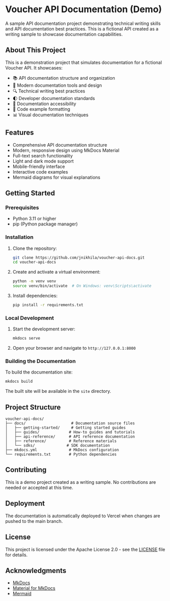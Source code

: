 # Voucher API Documentation (Demo)

A sample API documentation project demonstrating technical writing skills and API documentation best practices. This is a fictional API created as a writing sample to showcase documentation capabilities.

## About This Project

This is a demonstration project that simulates documentation for a fictional Voucher API. It showcases:

- 📚 API documentation structure and organization
- 🎨 Modern documentation tools and design
- 🔍 Technical writing best practices
- 🌓 Developer documentation standards
- 📱 Documentation accessibility
- 🔗 Code example formatting
- 📊 Visual documentation techniques

## Features

- Comprehensive API documentation structure
- Modern, responsive design using MkDocs Material
- Full-text search functionality
- Light and dark mode support
- Mobile-friendly interface
- Interactive code examples
- Mermaid diagrams for visual explanations

## Getting Started

### Prerequisites

- Python 3.11 or higher
- pip (Python package manager)

### Installation

1. Clone the repository:
   ```bash
   git clone https://github.com/jnikhila/voucher-api-docs.git
   cd voucher-api-docs
   ```

2. Create and activate a virtual environment:
   ```bash
   python -m venv venv
   source venv/bin/activate  # On Windows: venv\Scripts\activate
   ```

3. Install dependencies:
   ```bash
   pip install -r requirements.txt
   ```

### Local Development

1. Start the development server:
   ```bash
   mkdocs serve
   ```

2. Open your browser and navigate to `http://127.0.0.1:8000`

### Building the Documentation

To build the documentation site:

```bash
mkdocs build
```

The built site will be available in the `site` directory.

## Project Structure

```
voucher-api-docs/
├── docs/                    # Documentation source files
│   ├── getting-started/     # Getting started guides
│   ├── guides/             # How-to guides and tutorials
│   ├── api-reference/      # API reference documentation
│   ├── reference/          # Reference materials
│   └── sdks/              # SDK documentation
├── mkdocs.yml              # MkDocs configuration
└── requirements.txt        # Python dependencies
```

## Contributing

This is a demo project created as a writing sample. No contributions are needed or accepted at this time.

## Deployment

The documentation is automatically deployed to Vercel when changes are pushed to the main branch.

## License

This project is licensed under the Apache License 2.0 - see the [LICENSE](LICENSE) file for details.

## Acknowledgments

- [MkDocs](https://www.mkdocs.org/)
- [Material for MkDocs](https://squidfunk.github.io/mkdocs-material/)
- [Mermaid](https://mermaid-js.github.io/mermaid/)
